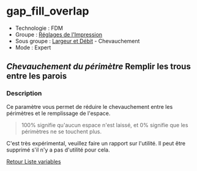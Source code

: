 # gap_fill_overlap

* Technologie : FDM
* Groupe : [Réglages de l'Impression](../print_settings/print_settings.md)
* Sous groupe : [Largeur et Débit](../print_settings/print_settings.md#largeur-et-débit) - Chevauchement
* Mode : Expert

## *Chevauchement du périmètre*  Remplir les trous entre les parois

### Description

Ce paramètre vous permet de réduire le chevauchement entre les périmètres et le remplissage de l'espace. 

> 100% signifie qu'aucun espace n'est laissé, et 0% signifie que les périmètres ne se touchent plus.

C'est très expérimental, veuillez faire un rapport sur l'utilité. Il peut être supprimé s'il n'y a pas d'utilité pour cela.

[Retour Liste variables](variable_list.md)